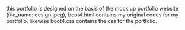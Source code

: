 this portfolio is designed on the basis of the mock up portfolio website (file_name: design.jpeg), boot4.html contains my original codes for my portfolio. likewise boot4.css contains the css for the portfolio.
